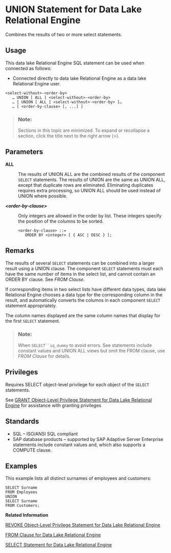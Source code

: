 <!-- loioa628143c84f21015866a8b40c421ead0 -->

# UNION Statement for Data Lake Relational Engine

Combines the results of two or more select statements.



<a name="loioa628143c84f21015866a8b40c421ead0__section_ovp_dvr_znb"/>

## Usage

This data lake Relational Engine SQL statement can be used when connected as follows:

-   Connected directly to data lake Relational Engine as a data lake Relational Engine user.



```
<select-without>-<order-by>
   … UNION [ ALL ] <select-without>-<order-by>
   … [ UNION [ ALL ] <select-without>-<order-by> ]…
   … [ <order-by-clause> [, ...] ]
```



> ### Note:  
> Sections in this topic are minimized. To expand or recollapse a section, click the title next to the right arrow \(*\>*\).



<a name="loioa628143c84f21015866a8b40c421ead0__IQ_Parameters"/>

## Parameters


<dl>
<dt><b>

ALL

</b></dt>
<dd>

The results of UNION ALL are the combined results of the component `SELECT` statements. The results of UNION are the same as UNION ALL, except that duplicate rows are eliminated. Eliminating duplicates requires extra processing, so UNION ALL should be used instead of UNION where possible.



</dd><dt><b>

*<order-by-clause\>*

</b></dt>
<dd>

Only integers are allowed in the order by list. These integers specify the position of the columns to be sorted.

```
<order-by-clause> ::=
   ORDER BY <integer> [ { ASC | DESC } ];
```



</dd>
</dl>



<a name="loioa628143c84f21015866a8b40c421ead0__IQ_Usage"/>

## Remarks

The results of several `SELECT` statements can be combined into a larger result using a UNION clause. The component `SELECT` statements must each have the same number of items in the select list, and cannot contain an ORDER BY clause. See *FROM Clause*.

If corresponding items in two select lists have different data types, data lake Relational Engine chooses a data type for the corresponding column in the result, and automatically converts the columns in each component `SELECT` statement appropriately.

The column names displayed are the same column names that display for the first `SELECT` statement.

> ### Note:  
> When `SELECT``iq_dummy` to avoid errors. See statements include constant values and UNION ALL views but omit the FROM clause, use *FROM Clause* for details.



<a name="loioa628143c84f21015866a8b40c421ead0__IQ_Permissions"/>

## Privileges

Requires SELECT object-level privilege for each object of the `SELECT` statements.

See [GRANT Object-Level Privilege Statement for Data Lake Relational Engine](grant-object-level-privilege-statement-for-data-lake-relational-engine-a3e154f.md) for assistance with granting privileges



<a name="loioa628143c84f21015866a8b40c421ead0__IQ_Standards"/>

## Standards

-   SQL – ISO/ANSI SQL compliant
-   SAP database products – supported by SAP Adaptive Server Enterprise statements include constant values and, which also supports a COMPUTE clause.



<a name="loioa628143c84f21015866a8b40c421ead0__IQ_Examples"/>

## Examples

This example lists all distinct surnames of employees and customers:

```
SELECT Surname
FROM Employees
UNION
SELECT Surname
FROM Customers;
```

**Related Information**  


[REVOKE Object-Level Privilege Statement for Data Lake Relational Engine](revoke-object-level-privilege-statement-for-data-lake-relational-engine-a3e7af2.md "Removes object-level privileges that were given using the GRANT statement.")

[FROM Clause for Data Lake Relational Engine](from-clause-for-data-lake-relational-engine-a7749cf.md "Specifies the database tables or views involved in a SELECT statement.")

[SELECT Statement for Data Lake Relational Engine](select-statement-for-data-lake-relational-engine-a624e72.md "Retrieves information from the database.")

